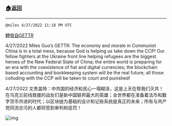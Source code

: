 ###  [:house:返回](README.md)
---


`@miles 4/27/2022 11:18 PM UTC`

[轉發自GETTR](https://gettr.com/post/p17dmuod0bc)

4/27/2022 Miles Guo’s GETTR: The economy and morale in Communist China is in a total mess, because God is helping us take down the CCP! Our fellow fighters at the Ukraine front line helping refugees are the biggest heroes of the New Federal State of China; the entire world is preparing for an era with the coexistence of fiat and digital currencies; the blockchain based accounting and bookkeeping system will be the real future; all those colluding with the CCP will be taken to court and punished!

4/27/2022 文贵盖特：中共国的经济和民心一塌糊涂，这是上天在帮我们灭共！在乌克兰前线救援的战友们是新中国联邦最大的英雄；全世界都在准备着法币和数字货币共进的时代；以区块链为基础的会计和记账系统是真正的未来；所有与共产党同流合污的人都将受到审判和惩罚！


![img](https://media.gettr.com/group13/getter/2022/04/27/23/6878b97d-1d67-5b26-5549-1d30a27733bd/out.jpg)
